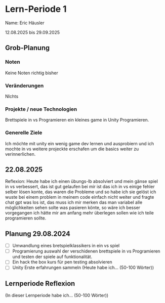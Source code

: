 # Lern-Periode 1
Name: Eric Häusler

12.08.2025 bis 29.09.2025

## Grob-Planung
### Noten
Keine Noten richtig bisher

### Veränderungen
NIchts

### Projekte / neue Technologien
Brettspiele in vs Programieren ein kleines game in Unity Programieren.
### Generelle Ziele
Ich möchte mit unity ein wenig game dev lernen und ausprobiern und ich mochte in vs weitere projeckte erschafen um die basics weiter zu verinnerlichen.
## 22.08.2025
Reflexion: Heute habe ich einen übungs-lb absolviert und mein gänse spiel in vs verbessert, das ist gut gelaufen bei mir ist das ich in vs einige fehler selber lösen konte, das waren die Probleme und so habe ich sie gelöst ich wuste bei einem problem in meinem code einfach nicht weiter und fragte chat gpt was los ist, das muss ich mir merken das man variabel alle möglichkeiten sehen solte was pasieren könte, so wäre ich besser vorgegangen ich hätte mir am anfang mehr überlegen sollen wie ich teile programieren sollte.

## Planung 29.08.2024

- [ ] Umwandlung eines bretspielklassikers in ein vs spiel
- [ ] Programierung auswahl der verschidenen brettspiele in vs Programieren und testen der spiele auf funktionalität.
- [ ] Ein hack the box kurs für pen testing absolvieren
- [ ] Unity Erste erfahrungen sammeln
(Heute habe ich... (50-100 Wörter))
## Lernperiode Reflexion
(In dieser Lernperiode habe ich... (50-100 Wörter))


